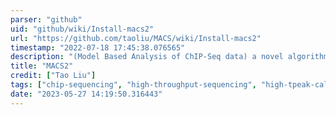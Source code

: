 ```yaml
---
parser: "github"
uid: "github/wiki/Install-macs2"
url: "https://github.com/taoliu/MACS/wiki/Install-macs2"
timestamp: "2022-07-18 17:45:38.076565"
description: "(Model Based Analysis of ChIP-Seq data) a novel algorithm for identifying transcript factor binding sites."
title: "MACS2"
credit: ["Tao Liu"]
tags: ["chip-sequencing", "high-throughput-sequencing", "high-tpeak-calling"]
date: "2023-05-27 14:19:50.316443"
---
```

